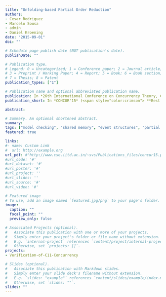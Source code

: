 ```yaml
---
title: "Unfolding-based Partial Order Reduction"
authors:
- Cesar Rodriguez
- Marcelo Sousa
- admin
- Daniel Kroening
date: "2015-09-01"
doi: ""

# Schedule page publish date (NOT publication's date).
publishDate: ""

# Publication type.
# Legend: 0 = Uncategorized; 1 = Conference paper; 2 = Journal article;
# 3 = Preprint / Working Paper; 4 = Report; 5 = Book; 6 = Book section;
# 7 = Thesis; 8 = Patent
publication_types: ["1"]

# Publication name and optional abbreviated publication name.
publication: In *26th International Conference on Concurrency Theory, CONCUR 2015, Madrid Spain.*
publication_short: In *CONCUR'15* (<span style="color:crimson"> **Best Paper Award** </span>) 

abstract: 

# Summary. An optional shortened abstract.
summary: 
tags: ["model checking", "shared memory", "event structures", "partial order reduction"]
featured: true

links:
#- name: Custom Link
#  url: http://example.org
url_pdf: #"http://www.cse.iitd.ac.in/~svs/Publications_files/concur15.pdf"
#url_code: '#'
#url_dataset: '#'
#url_poster: '#'
#url_project: ''
#url_slides: ''
#url_source: '#'
#url_video: '#'

# Featured image
# To use, add an image named `featured.jpg/png` to your page's folder. 
image:
  caption: ""
  focal_point: ""
  preview_only: false

# Associated Projects (optional).
#   Associate this publication with one or more of your projects.
#   Simply enter your project's folder or file name without extension.
#   E.g. `internal-project` references `content/project/internal-project/index.md`.
#   Otherwise, set `projects: []`.
projects:
- Verification-of-C11-Concurrency

# Slides (optional).
#   Associate this publication with Markdown slides.
#   Simply enter your slide deck's filename without extension.
#   E.g. `slides: "example"` references `content/slides/example/index.md`.
#   Otherwise, set `slides: ""`.
slides: ""
---
```



<!-- {{% callout note %}}
Click the *Cite* button above to demo the feature to enable visitors to import publication metadata into their reference management software.
{{% /callout %}}

{{% callout note %}}
Click the *Slides* button above to demo Academic's Markdown slides feature.
{{% /callout %}} -->

 <!-- Supplementary notes can be added here, including [code and math](https://sourcethemes.com/academic/docs/writing-markdown-latex/). -->